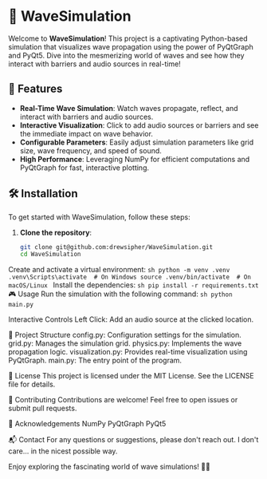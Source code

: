 # 🌊 WaveSimulation

Welcome to **WaveSimulation**! This project is a captivating Python-based simulation that visualizes wave propagation using the power of PyQtGraph and PyQt5. Dive into the mesmerizing world of waves and see how they interact with barriers and audio sources in real-time!

## 🚀 Features

- **Real-Time Wave Simulation**: Watch waves propagate, reflect, and interact with barriers and audio sources.
- **Interactive Visualization**: Click to add audio sources or barriers and see the immediate impact on wave behavior.
- **Configurable Parameters**: Easily adjust simulation parameters like grid size, wave frequency, and speed of sound.
- **High Performance**: Leveraging NumPy for efficient computations and PyQtGraph for fast, interactive plotting.

## 🛠️ Installation

To get started with WaveSimulation, follow these steps:

1. **Clone the repository**:
   ```sh
   git clone git@github.com:drewsipher/WaveSimulation.git
   cd WaveSimulation
   ```
Create and activate a virtual environment:
    ```sh
    python -m venv .venv
    .venv\Scripts\activate  # On Windows
    source .venv/bin/activate  # On macOS/Linux
    ```
Install the dependencies:
    ```sh
    pip install -r requirements.txt
    ```
🎮 Usage
Run the simulation with the following command:
    ```sh
    python main.py
    ```

Interactive Controls
Left Click: Add an audio source at the clicked location.

📁 Project Structure
config.py: Configuration settings for the simulation.
grid.py: Manages the simulation grid.
physics.py: Implements the wave propagation logic.
visualization.py: Provides real-time visualization using PyQtGraph.
main.py: The entry point of the program.

📜 License
This project is licensed under the MIT License. See the LICENSE file for details.

🤝 Contributing
Contributions are welcome! Feel free to open issues or submit pull requests.

🌟 Acknowledgements
NumPy
PyQtGraph
PyQt5

📬 Contact
For any questions or suggestions, please don't reach out. I don't care... in the nicest possible way.

Enjoy exploring the fascinating world of wave simulations! 🌊✨